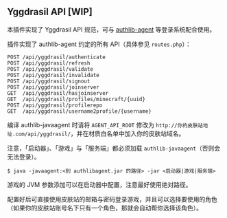 ## Yggdrasil API [WIP]

本插件实现了 Yggdrasil API 规范，可与 [authlib-agent](https://github.com/to2mbn/authlib-agent/) 等登录系统配合使用。

插件实现了 authlib-agent 约定的所有 API（具体参见 `routes.php`）：

```
POST /api/yggdrasil/authenticate
POST /api/yggdrasil/refresh
POST /api/yggdrasil/validate
POST /api/yggdrasil/invalidate
POST /api/yggdrasil/signout
POST /api/yggdrasil/joinserver
GET  /api/yggdrasil/hasjoinserver
GET  /api/yggdrasil/profiles/minecraft/{uuid}
POST /api/yggdrasil/profilerepo
GET  /api/yggdrasil/username2profile/{username}
```

编译 authlib-javaagent 时请将 `AGENT_API_ROOT` 修改为 `http://你的皮肤站地址.com/api/yggdrasil/`，并在材质白名单中加入你的皮肤站域名。

注意，「启动器」、「游戏」与「服务端」都必须加载 `authlib-javaagent`（否则会无法登录）。

```
$ java -javaagent:<到 authlibagent.jar 的路径> -jar <启动器|游戏|服务端>
```

游戏的 JVM 参数添加可以在启动器中配置，注意最好使用绝对路径。

配置好后可直接使用皮肤站的邮箱与密码登录游戏，并且可以选择要使用的角色（如果你的皮肤站账号名下只有一个角色，那就会自动帮你选择该角色）。
